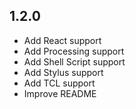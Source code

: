 ## 1.2.0
- Add React support
- Add Processing support
- Add Shell Script support
- Add Stylus support
- Add TCL support
- Improve README